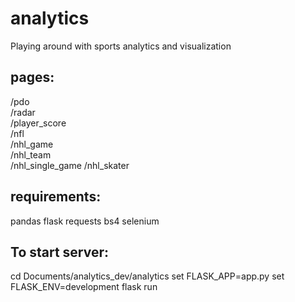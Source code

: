 # analytics #
Playing around with sports analytics and visualization


## pages:  ##
/pdo  
/radar  
/player_score  
/nfl  
/nhl_game  
/nhl_team  
/nhl_single_game
/nhl_skater  

## requirements:  ##
pandas
flask
requests
bs4
selenium  

## To start server:  ##
cd Documents/analytics_dev/analytics
set FLASK_APP=app.py
set FLASK_ENV=development
flask run
